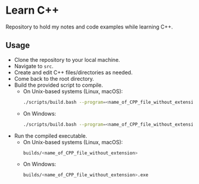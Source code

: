 # Learn C++

Repository to hold my notes and code examples while learning C++.

## Usage

- Clone the repository to your local machine.
- Navigate to `src`.
- Create and edit C++ files/directories as needed.
- Come back to the root directory.
- Build the provided script to compile.
    - On Unix-based systems (Linux, macOS):
        ```bash
        ./scripts/build.bash --program=<name_of_CPP_file_without_extension>
        ```
    - On Windows:
        ```bash
        ./scripts/build.bash --program=<name_of_CPP_file_without_extension>
        ```
- Run the compiled executable.
    - On Unix-based systems (Linux, macOS):
        ```bash
        builds/<name_of_CPP_file_without_extension>
        ```
    - On Windows:
        ```bash
        builds/<name_of_CPP_file_without_extension>.exe
        ``` 
